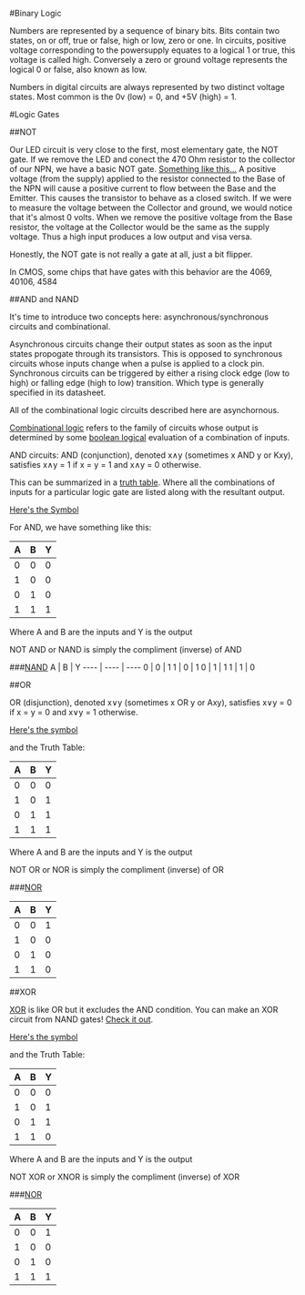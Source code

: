 #Binary Logic

Numbers are represented by a sequence of binary bits.
Bits contain two states, on or off, true or false, high or low, zero or one.
In circuits, positive voltage corresponding to the powersupply equates to a logical 1 or true, this voltage is called high.
Conversely a zero or ground voltage represents the logical 0 or false, also known as low.

Numbers in digital circuits are always represented by two distinct voltage states. Most common is the 0v (low) = 0, and +5V (high) = 1.

#Logic Gates

##NOT

Our LED circuit is very close to the first, most elementary gate, the NOT gate.
If we remove the LED and conect the 470 Ohm resistor to the collector of our NPN, we have a basic NOT gate.
[Something like this...](http://www.falstad.com/circuit/e-rtlinverter.html)
A positive voltage (from the supply) applied to the resistor connected to the Base of the NPN will cause a positive current to flow between the Base and the Emitter.
This causes the transistor to behave as a closed switch. If we were to measure the voltage between the Collector and ground, we would notice that it's almost 0 volts.
When we remove the positive voltage from the Base resistor, the voltage at the Collector would be the same as the supply voltage.
Thus a high input produces a low output and visa versa.


Honestly, the NOT gate is not really a gate at all, just a bit flipper.

In CMOS, some chips that have gates with this behavior are the 4069, 40106, 4584

##AND and NAND

It's time to introduce two concepts here: asynchronous/synchronous circuits and combinational.

Asynchronous circuits change their output states as soon as the input states propogate through its transistors. This is opposed to synchronous circuits whose inputs change when a pulse is applied to a clock pin. Synchronous circuits can be triggered by either a rising clock edge (low to high) or falling edge (high to low) transition. Which type is generally specified in its datasheet.

All of the combinational logic circuits described here are asynchornous.

[Combinational logic](https://en.wikipedia.org/wiki/Combinational_logic) refers to the family of circuits whose output is determined by some [boolean logical](https://en.wikipedia.org/wiki/Boolean_algebra) evaluation of a combination of inputs.

AND circuits: AND (conjunction), denoted x∧y (sometimes x AND y or Kxy), satisfies x∧y = 1 if x = y = 1 and x∧y = 0 otherwise.

This can be summarized in a [truth table](http://www.ee.surrey.ac.uk/Projects/CAL/digital-logic/gatesfunc/#truth). Where all the combinations of inputs for a particular logic gate are listed along with the resultant output.

[Here's the Symbol](https://en.wikipedia.org/wiki/AND_gate#/media/File:AND_ANSI.svg)

For AND, we have something like this:

 A | B | Y 
 ---- | ---- | ----
 0 | 0 | 0 
 1 | 0 | 0 
 0 | 1 | 0 
 1 | 1 | 1 

 Where A and B are the inputs and Y is the output

NOT AND or NAND is simply the compliment (inverse) of AND

###[NAND](https://en.wikipedia.org/wiki/NAND_gate#/media/File:NAND_ANSI_Labelled.svg)
 A | B | Y 
 ---- | ---- | ----
 0 | 0 | 1 
 1 | 0 | 1 
 0 | 1 | 1 
 1 | 1 | 0 


##OR

OR (disjunction), denoted x∨y (sometimes x OR y or Axy), satisfies x∨y = 0 if x = y = 0 and x∨y = 1 otherwise.

[Here's the symbol](https://en.wikipedia.org/wiki/OR_gate#/media/File:OR_ANSI_Labelled.svg)

and the Truth Table:

 A | B | Y 
 ---- | ---- | ----
 0 | 0 | 0 
 1 | 0 | 1 
 0 | 1 | 1 
 1 | 1 | 1 

Where A and B are the inputs and Y is the output

NOT OR or NOR is simply the compliment (inverse) of OR

###[NOR](https://en.wikipedia.org/wiki/NOR_gate#/media/File:NOR_ANSI_Labelled.svg)

 A | B | Y 
 ---- | ---- | ----
 0 | 0 | 1 
 1 | 0 | 0
 0 | 1 | 0 
 1 | 1 | 0 


##XOR

[XOR](https://en.wikipedia.org/wiki/XOR_gate) is like OR but it excludes the AND condition.
You can make an XOR circuit from NAND gates! [Check it out](https://en.wikipedia.org/wiki/XOR_gate#/media/File:XOR_from_NAND.svg).

[Here's the symbol](https://en.wikipedia.org/wiki/XOR_gate#/media/File:XOR_ANSI.svg)

and the Truth Table:

 A | B | Y 
 ---- | ---- | ----
 0 | 0 | 0 
 1 | 0 | 1 
 0 | 1 | 1 
 1 | 1 | 0 

Where A and B are the inputs and Y is the output

NOT XOR or XNOR is simply the compliment (inverse) of XOR

###[NOR](https://en.wikipedia.org/wiki/XNOR_gate#/media/File:Xnor-gate-en.svg)

 A | B | Y 
 ---- | ---- | ----
 0 | 0 | 1 
 1 | 0 | 0
 0 | 1 | 0  
 1 | 1 | 1 

